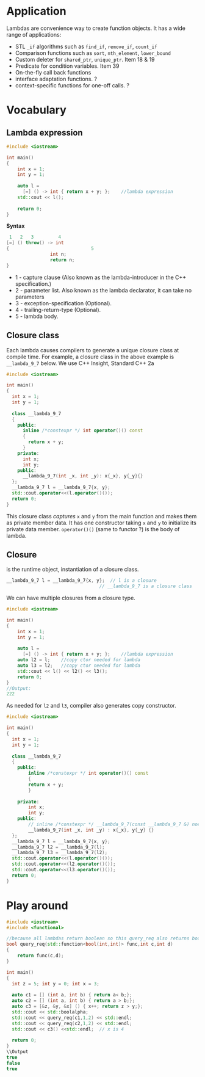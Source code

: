# Application
Lambdas are convenience way to create function objects. 
It has a wide range of applications:
* STL `_if` algorithms such as `find_if`, `remove_if`, `count_if`
* Comparison functions such as `sort`, `nth_element`, `lower_bound`
* Custom deleter for `shared_ptr`, `unique_ptr`. Item 18 & 19
* Predicate for condition variables. Item 39
* On-the-fly call back functions
* interface adaptation functions. ?
* context-specific functions for one-off calls. ?

# Vocabulary
## Lambda expression
```c++
#include <iostream>

int main()
{
    int x = 1; 
    int y = 1;
    
    auto l = 
      [=] () -> int { return x + y; };    //lambda expression
    std::cout << l();   
  
    return 0;
}
```
**Syntax**
```c++
 1   2   3         4        
[=] () throw() -> int
{                              5
                int n;
                return n;
}              
```
* 1 - capture clause (Also known as the lambda-introducer in the C++ specification.)
* 2 - parameter list. Also known as the lambda declarator, it can take no parameters
* 3 - exception-specification (Optional).
* 4 - trailing-return-type (Optional).
* 5 - lambda body.

## Closure class
Each lambda causes compilers to generate a unique closure class at compile time.
For example, a closure class in the above example is `__lambda_9_7` below. We use C++ Insight, Standard C++ 2a
```c++
#include <iostream>

int main()
{
  int x = 1;
  int y = 1;
    
  class __lambda_9_7
  {
    public: 
      inline /*constexpr */ int operator()() const
      {
        return x + y;
      }
    private: 
      int x;
      int y;
    public:
      __lambda_9_7(int _x, int _y): x{_x}, y{_y}{}    
  };
  __lambda_9_7 l = __lambda_9_7{x, y};
  std::cout.operator<<(l.operator()());
  return 0;
}
```
This closure class *captures* `x` and `y` from the main function and makes them as private member data. It has one constructor taking `x` and `y` to initialize its private data member.
`operator()()` (same to functor ?) is the body of lambda.

## Closure
is the runtime object, instantiation of a closure class. 
```c++
__lambda_9_7 l = __lambda_9_7{x, y};  // l is a closure
	                              // __lambda_9_7 is a closure class
```
We can have multiple closures from a closure type. 
```c++
#include <iostream>

int main()
{
    int x = 1; 
    int y = 1;
    
    auto l = 
      [=] () -> int { return x + y; };    //lambda expression
    auto l2 = l;    //copy ctor needed for lambda
    auto l3 = l2;   //copy ctor needed for lambda
    std::cout << l() << l2() << l3();    
    return 0;
}
//Output:
222
```
As needed for `l2` and `l3`, compiler also generates copy constructor.
```c++
#include <iostream>

int main()
{
  int x = 1;
  int y = 1;
    
  class __lambda_9_7
  {
    public: 
    	inline /*constexpr */ int operator()() const
    	{
      	return x + y;
    	}
    
    private: 
    	int x;
    	int y;
    public: 
    	// inline /*constexpr */ __lambda_9_7(const __lambda_9_7 &) noexcept = default;
    	__lambda_9_7(int _x, int _y) : x{_x}, y{_y} {}
  };  
  __lambda_9_7 l = __lambda_9_7{x, y};
  __lambda_9_7 l2 = __lambda_9_7(l);
  __lambda_9_7 l3 = __lambda_9_7(l2);
  std::cout.operator<<(l.operator()());
  std::cout.operator<<(l2.operator()());
  std::cout.operator<<(l3.operator()());
  return 0;
}
```
# Play around
```c++
#include <iostream>
#include <functional>

//because all lambdas return boolean so this query_req also returns boolean
bool query_req(std::function<bool(int,int)> func,int c,int d) 
{
    return func(c,d);
}

int main()
{
  int z = 5; int y = 0; int x = 3;
  
  auto c1 = [] (int a, int b) { return a< b;};
  auto c2 = [] (int a, int b) { return a > b;};
  auto c3 = [&z, &y, &x] () { x++; return z > y;};
  std::cout << std::boolalpha;
  std::cout << query_req(c1,1,2) << std::endl;
  std::cout << query_req(c2,1,2) << std::endl;
  std::cout << c3() <<std::endl;  // x is 4
    
  return 0;
}
\\Output
true
false
true
```
